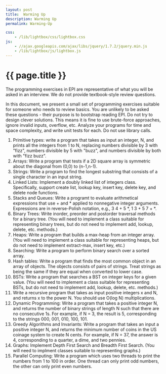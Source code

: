 ```yaml
---
layout: post
title:  Warming Up
description: Warming Up
permalink: Warming-Up

css:
    - /lib/lightbox/css/lightbox.css
js:
    - //ajax.googleapis.com/ajax/libs/jquery/1.7.2/jquery.min.js
    - /lib/lightbox/js/lightbox.js
---
```


{{ page.title }}
================

The programming exercises in EPI are representative of what you will be asked 
in an interview. We do not provide textbook-style review questions.

In this document, we present a small set of programming exercises suitable for
someone who needs to review basics. You are unlikely to be 
asked these questions - their purpose is to bootstrap reading EPI. 
Do not try to design clever solutions. This means it is fine to use brute-force approaches, 
ignore invalid inputs, overflow, etc.
Analyze your programs for time and space complexity, and write unit tests for each.
Do not use library calls.


<ol>
<li> Primitive types: write a program that takes as input an integer, N, and prints
all the integers from 1 to N, replacing numbers divisible by 3 with "fizz", numbers divisible by
5 with "buzz", and numbers divisible by both with "fizz buzz".
<li> Arrays: Write a program that tests if a 2D square array is symmetric about the diagonal
from (0,0) to (n-1,n-1).
<li> Strings: Write a program to find the longest substring that consists of a single
character in an input string.
<li> Linked Lists: Implement a doubly linked list of integers class. Specifically, support create list, lookup key,
insert key, delete key, and delete node functions.
<li> Stacks and Queues: Write a programt to evaluate arithmetical expressions that use + and * applied
to nonnegative integer arguments. Expressions are in reverse-Polish notation, e.g., 3 4 + 5 *, 1 3 + 5 7 + *.
<li> Binary Trees: Write inorder, preorder and postorder traversal methods for a binary tree. (You will need
to implement a class suitable for representing binary trees, but do not need to implement
add, lookup, delete, etc. methods.)
<li> Heaps: Write a program that builds a max-heap from an integer array. (You will need to implement
a class suitable for representing heaps, but do not need to implement extract-max, insert key, etc.)
<li> Searching: Write a program to perform binary search over a sorted array.
<li> Hash tables: Write a program that finds the most common object in an array of objects. The 
objects consists of pairs of strings. Treat strings as being the same if they are equal when converted to lower case.
<li> BSTs: Write a program that searches a BST on integer keys for a given value. (You will need to
implement a class suitable for representing BSTs, but do not need to implement
add, lookup, delete, etc. methods.)
<li> Write a recursive program that takes as input positive integers x and N, and returns x to the power N. 
You should use O(log N) multiplications.
<li> Dynamic Programming: Write a program that takes a positive integer N, and returns the number
of binary strings of length N such that there are no consecutive 1s. For example, if N = 3, the result
is 5, corresponding to the strings 000, 001, 010, 100, 101.
<li> Greedy Algorithms and Invariants: Write a program that takes an input a positive integer
N, and returns the minimum number of coins in the US coinage system to create N cents. For example, if
N = 37, the answer is 4, corresponding to a quarter, a dime, and two pennies.
<li> Graphs: Implement Depth First Search and Breadth First Search. (You will need to implment
classes suitable to representing graphs.)
<li> Parallel Computing: Write a program which uses two threads to print the numbers from
1 to 100 in order. One thread can only print odd numbers, the other can only print even numbers.
</ol>

